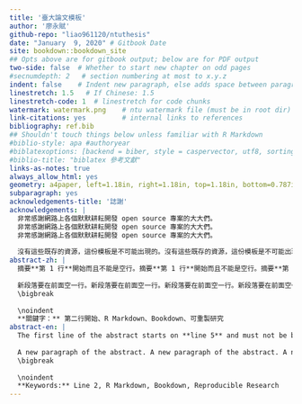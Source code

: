 ```yaml
--- 
title: '臺大論文模板'
author: '廖永賦'
github-repo: "liao961120/ntuthesis"
date: "January  9, 2020" # Gitbook Date
site: bookdown::bookdown_site
## Opts above are for gitbook output; below are for PDF output
two-side: false  # Whether to start new chapter on odd pages
#secnumdepth: 2   # section numbering at most to x.y.z
indent: false    # Indent new paragraph, else adds space between paragraphs 
linestretch: 1.5   # If Chinese: 1.5
linestretch-code: 1  # linestretch for code chunks
watermark: watermark.png    # ntu watermark file (must be in root dir)
link-citations: yes         # internal links to references
bibliography: ref.bib
## Shouldn't touch things below unless familiar with R Markdown
#biblio-style: apa #authoryear
#biblatexoptions: [backend = biber, style = caspervector, utf8, sorting = cenyt]
#biblio-title: "biblatex 參考文獻"
links-as-notes: true
always_allow_html: yes
geometry: a4paper, left=1.18in, right=1.18in, top=1.18in, bottom=0.787in
subparagraph: yes
acknowledgements-title: '誌謝'
acknowledgements: |
  非常感謝網路上各個默默耕耘開發 open source 專案的大大們。
  非常感謝網路上各個默默耕耘開發 open source 專案的大大們。
  非常感謝網路上各個默默耕耘開發 open source 專案的大大們。
  
  沒有這些既存的資源，這份模板是不可能出現的。沒有這些既存的資源，這份模板是不可能出現的。沒有這些既存的資源，這份模板是不可能出現的。沒有這些既存的資源，這份模板是不可能出現的。
abstract-zh: |
  摘要**第 1 行**開始而且不能是空行。摘要**第 1 行**開始而且不能是空行。摘要**第 1 行**開始而且不能是空行。摘要**第 1 行**開始而且不能是空行。
  
  新段落要在前面空一行。新段落要在前面空一行。新段落要在前面空一行。新段落要在前面空一行。新段落要在前面空一行。
  \bigbreak
  
  \noindent
  **關鍵字：** 第二行開始、R Markdown、Bookdown、可重製研究
abstract-en: |
  The first line of the abstract starts on **line 5** and must not be blank. The first line of the abstract starts on **line 5** and must not be blank. The first line of the abstract starts on **line 5** and must not be blank.
  
  A new paragraph of the abstract. A new paragraph of the abstract. A new paragraph of the abstract. A new paragraph of the abstract. A new paragraph of the abstract. A new paragraph of the abstract.
  \bigbreak
  
  \noindent
  **Keywords:** Line 2, R Markdown, Bookdown, Reproducible Research
---
```





<!-- 
Below are code that paste acknowledgement and abstract in GitBook output. 
Remove or wrap them around HTML comments if don't want to display them in GitBook.
-->

<!-- Acknowledgement -->
<!--  -->

<!--  -->

<!-- Abstract -->
<!--  -->

<!--  -->

<!-- keywords -->
<!--  -->

<!--  -->





